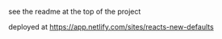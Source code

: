 see the readme at the top of the project

deployed at https://app.netlify.com/sites/reacts-new-defaults

